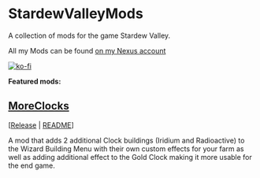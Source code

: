 # StardewValleyMods

A collection of mods for the game Stardew Valley.

All my Mods can be found [on my Nexus account](https://www.nexusmods.com/stardewvalley/users/3590100?tab=user+files)

[![ko-fi](https://www.ko-fi.com/img/githubbutton_sm.svg)](https://ko-fi.com/L3L61RYLE)

**Featured mods:**

## [MoreClocks](https://github.com/p-holodynski/StardewValleyMods/tree/main/MoreClocks)
[[Release](https://www.nexusmods.com/stardewvalley/mods/5005) | [README](https://github.com/p-holodynski/StardewValleyMods/edit/main/MoreClocks/README.md)]

A mod that adds 2 additional Clock buildings (Iridium and Radioactive) to the Wizard Building Menu with their own custom effects for your farm as well as adding additional effect to the Gold Clock making it more usable for the end game.
